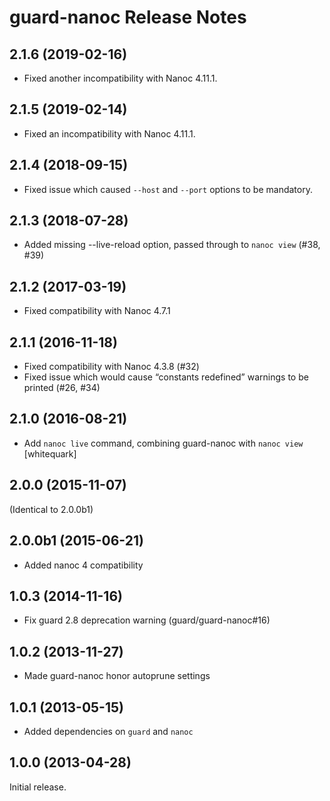 # guard-nanoc Release Notes

## 2.1.6 (2019-02-16)

* Fixed another incompatibility with Nanoc 4.11.1.

## 2.1.5 (2019-02-14)

* Fixed an incompatibility with Nanoc 4.11.1.

## 2.1.4 (2018-09-15)

* Fixed issue which caused `--host` and `--port` options to be mandatory.

## 2.1.3 (2018-07-28)

* Added missing --live-reload option, passed through to `nanoc view` (#38, #39)

## 2.1.2 (2017-03-19)

* Fixed compatibility with Nanoc 4.7.1

## 2.1.1 (2016-11-18)

* Fixed compatibility with Nanoc 4.3.8 (#32)
* Fixed issue which would cause “constants redefined” warnings to be printed (#26, #34)

## 2.1.0 (2016-08-21)

* Add `nanoc live` command, combining guard-nanoc with `nanoc view` [whitequark]

## 2.0.0 (2015-11-07)

(Identical to 2.0.0b1)

## 2.0.0b1 (2015-06-21)

* Added nanoc 4 compatibility

## 1.0.3 (2014-11-16)

* Fix guard 2.8 deprecation warning (guard/guard-nanoc#16)

## 1.0.2 (2013-11-27)

* Made guard-nanoc honor autoprune settings

## 1.0.1 (2013-05-15)

* Added dependencies on `guard` and `nanoc`

## 1.0.0 (2013-04-28)

Initial release.

